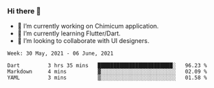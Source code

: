 ### Hi there 👋

<!--
**devcat37/devcat37** is a ✨ _special_ ✨ repository because its `README.md` (this file) appears on your GitHub profile.-->


- 🔭 I’m currently working on Chimicum application.
- 🌱 I’m currently learning Flutter/Dart.
- 👯 I’m looking to collaborate with UI designers.
<!-- - 🤔 I’m looking for help with ... -->

<!--START_SECTION:waka-->
```text
Week: 30 May, 2021 - 06 June, 2021

Dart         3 hrs 35 mins   ████████████████████████░   96.23 % 
Markdown     4 mins          ▓░░░░░░░░░░░░░░░░░░░░░░░░   02.09 % 
YAML         3 mins          ▒░░░░░░░░░░░░░░░░░░░░░░░░   01.58 % 
```
<!--END_SECTION:waka-->
